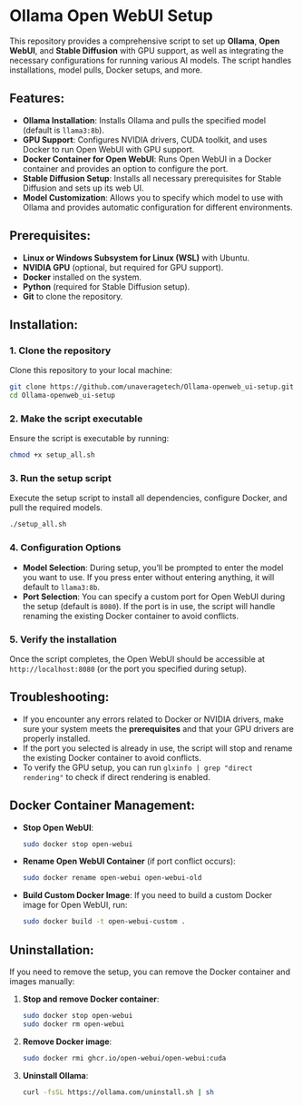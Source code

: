 # Ollama Open WebUI Setup

This repository provides a comprehensive script to set up **Ollama**, **Open WebUI**, and **Stable Diffusion** with GPU support, as well as integrating the necessary configurations for running various AI models. The script handles installations, model pulls, Docker setups, and more.

## Features:
- **Ollama Installation**: Installs Ollama and pulls the specified model (default is `llama3:8b`).
- **GPU Support**: Configures NVIDIA drivers, CUDA toolkit, and uses Docker to run Open WebUI with GPU support.
- **Docker Container for Open WebUI**: Runs Open WebUI in a Docker container and provides an option to configure the port.
- **Stable Diffusion Setup**: Installs all necessary prerequisites for Stable Diffusion and sets up its web UI.
- **Model Customization**: Allows you to specify which model to use with Ollama and provides automatic configuration for different environments.

## Prerequisites:
- **Linux or Windows Subsystem for Linux (WSL)** with Ubuntu.
- **NVIDIA GPU** (optional, but required for GPU support).
- **Docker** installed on the system.
- **Python** (required for Stable Diffusion setup).
- **Git** to clone the repository.

## Installation:

### 1. Clone the repository

Clone this repository to your local machine:

```bash
git clone https://github.com/unaveragetech/Ollama-openweb_ui-setup.git
cd Ollama-openweb_ui-setup
```

### 2. Make the script executable

Ensure the script is executable by running:

```bash
chmod +x setup_all.sh
```

### 3. Run the setup script

Execute the setup script to install all dependencies, configure Docker, and pull the required models.

```bash
./setup_all.sh
```

### 4. Configuration Options

- **Model Selection**: During setup, you’ll be prompted to enter the model you want to use. If you press enter without entering anything, it will default to `llama3:8b`.
- **Port Selection**: You can specify a custom port for Open WebUI during the setup (default is `8080`). If the port is in use, the script will handle renaming the existing Docker container to avoid conflicts.

### 5. Verify the installation

Once the script completes, the Open WebUI should be accessible at `http://localhost:8080` (or the port you specified during setup).

## Troubleshooting:
- If you encounter any errors related to Docker or NVIDIA drivers, make sure your system meets the **prerequisites** and that your GPU drivers are properly installed.
- If the port you selected is already in use, the script will stop and rename the existing Docker container to avoid conflicts.
- To verify the GPU setup, you can run `glxinfo | grep "direct rendering"` to check if direct rendering is enabled.

## Docker Container Management:

- **Stop Open WebUI**:
  ```bash
  sudo docker stop open-webui
  ```
- **Rename Open WebUI Container** (if port conflict occurs):
  ```bash
  sudo docker rename open-webui open-webui-old
  ```
- **Build Custom Docker Image**:
  If you need to build a custom Docker image for Open WebUI, run:
  ```bash
  sudo docker build -t open-webui-custom .
  ```

## Uninstallation:

If you need to remove the setup, you can remove the Docker container and images manually:

1. **Stop and remove Docker container**:
   ```bash
   sudo docker stop open-webui
   sudo docker rm open-webui
   ```

2. **Remove Docker image**:
   ```bash
   sudo docker rmi ghcr.io/open-webui/open-webui:cuda
   ```

3. **Uninstall Ollama**:
   ```bash
   curl -fsSL https://ollama.com/uninstall.sh | sh
   ```


